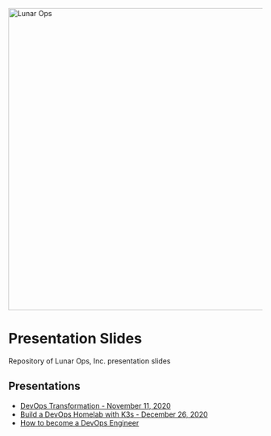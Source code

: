 <p align="left">
  <img src="https://user-images.githubusercontent.com/93077/73411035-fab53880-42d1-11ea-9542-e9b2af89f086.png" alt="Lunar Ops" width="600px">
</p>

# Presentation Slides

Repository of Lunar Ops, Inc. presentation slides 

## Presentations

* [DevOps Transformation - November 11, 2020](01-devops-transformation/presentation.pdf)
* [Build a DevOps Homelab with K3s - December 26, 2020](02-build-a-devops-homelab-with-k3s/presentation.pdf)
* [How to become a DevOps Engineer](03-how-to-become-a-devops-engineer/presentation.pdf)
